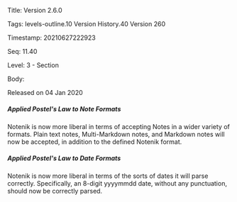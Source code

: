 Title:  Version 2.6.0

Tags:   levels-outline.10 Version History.40 Version 260

Timestamp: 20210627222923

Seq:    11.40

Level:  3 - Section

Body: 

Released on 04 Jan 2020
 
##### Applied Postel's Law to Note Formats

Notenik is now more liberal in terms of accepting Notes in a wider variety of formats. Plain text notes, Multi-Markdown notes, and Markdown notes will now be accepted, in addition to the defined Notenik format. 

 
##### Applied Postel's Law to Date Formats

Notenik is now more liberal in terms of the sorts of dates it will parse correctly. Specifically, an 8-digit yyyymmdd date, without any punctuation, should now be correctly parsed.
